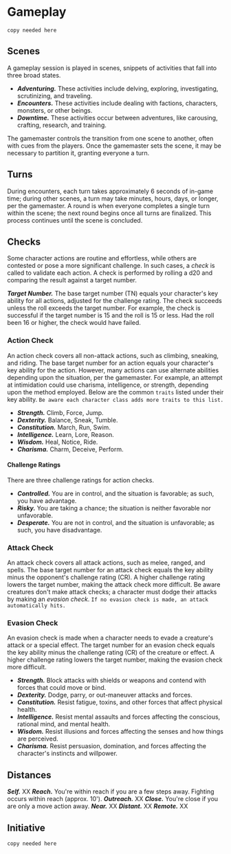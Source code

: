# Gameplay

`copy needed here`

## Scenes

A gameplay session is played in scenes, snippets of activities that fall into three broad states.

* ***Adventuring.*** These activities include delving, exploring, investigating, scrutinizing, and traveling.
* ***Encounters.*** These activities include dealing with factions, characters, monsters, or other beings.
* ***Downtime.*** These activities occur between adventures, like carousing, crafting, research, and training.

The gamemaster controls the transition from one scene to another, often with cues from the players. Once the gamemaster sets the scene, it may be necessary to partition it, granting everyone a turn.
## Turns

During encounters, each turn takes approximately 6 seconds of in-game time; during other scenes, a turn may take minutes, hours, days, or longer, per the gamemaster. A round is when everyone completes a single turn within the scene; the next round begins once all turns are finalized. This process continues until the scene is concluded.

## Checks

Some character actions are routine and effortless, while others are contested or pose a more significant challenge. In such cases, a *check* is called to validate each action. A check is performed by rolling a d20 and comparing the result against a target number.

***Target Number.*** The base target number (TN) equals your character's key ability for all actions, adjusted for the challenge rating. The check succeeds unless the roll exceeds the target number. For example, the check is successful if the target number is 15 and the roll is 15 or less. Had the roll been 16 or higher, the check would have failed.

### Action Check

An action check covers all non-attack actions, such as climbing, sneaking, and riding. The base target number for an action equals your character's key ability for the action. However, many actions can use alternate abilities depending upon the situation, per the gamemaster. For example, an attempt at intimidation could use charisma, intelligence, or strength, depending upon the method employed. Below are the common `traits` listed under their key ability. `Be aware each character class adds more traits to this list.`

* ***Strength.*** Climb, Force, Jump.
* ***Dexterity.*** Balance, Sneak, Tumble.
* ***Constitution.*** March, Run, Swim.
* ***Intelligence.*** Learn, Lore, Reason.
* ***Wisdom.*** Heal, Notice, Ride.
* ***Charisma.***  Charm, Deceive, Perform.

#### Challenge Ratings

There are three challenge ratings for action checks.

* ***Controlled.*** You are in control, and the situation is favorable; as such, you have advantage.
* ***Risky.*** You are taking a chance; the situation is neither favorable nor unfavorable.
* ***Desperate.*** You are not in control, and the situation is unfavorable; as such, you have disadvantage.

### Attack Check

An attack check covers all attack actions, such as melee, ranged, and spells. The base target number for an attack check equals the key ability minus the opponent's challenge rating (CR). A higher challenge rating lowers the target number, making the attack check more difficult. Be aware creatures don't make attack checks; a character must dodge their attacks by making an *evasion check*. `If no evasion check is made, an attack automatically hits.`

### Evasion Check

An evasion check is made when a character needs to evade a creature's attack or a special effect. The target number for an evasion check equals the key ability minus the challenge rating (CR) of the creature or effect. A higher challenge rating lowers the target number, making the evasion check more difficult.

* ***Strength.*** Block attacks with shields or weapons and contend with forces that could move or bind.
* ***Dexterity.*** Dodge, parry, or out-maneuver attacks and forces.
* ***Constitution.*** Resist fatigue, toxins, and other forces that affect physical health.
* ***Intelligence.*** Resist mental assaults and forces affecting the conscious, rational mind, and mental health.
* ***Wisdom.*** Resist illusions and forces affecting the senses and how things are perceived.
* ***Charisma.*** Resist persuasion, domination, and forces affecting the character's instincts and willpower.

## Distances

***Self.*** XX
***Reach.*** You're within reach if you are a few steps away. Fighting occurs within reach (approx. 10').
***Outreach.*** XX
***Close.*** You're close if you are only a move action away. 
***Near.*** XX
***Distant.*** XX
***Remote.*** XX

## Initiative

`copy needed here`

